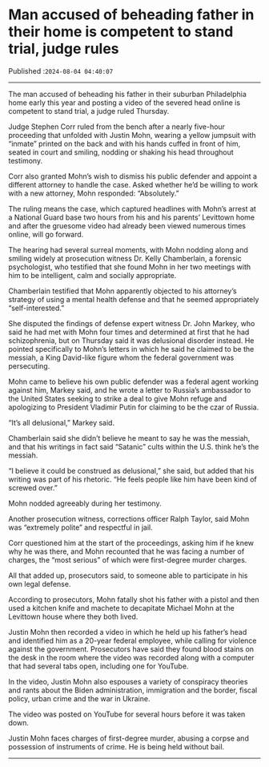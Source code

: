 # Man accused of beheading father in their home is competent to stand trial, judge rules

Published :`2024-08-04 04:40:07`

---

The man accused of beheading his father in their suburban Philadelphia home early this year and posting a video of the severed head online is competent to stand trial, a judge ruled Thursday.

Judge Stephen Corr ruled from the bench after a nearly five-hour proceeding that unfolded with Justin Mohn, wearing a yellow jumpsuit with “inmate” printed on the back and with his hands cuffed in front of him, seated in court and smiling, nodding or shaking his head throughout testimony.

Corr also granted Mohn’s wish to dismiss his public defender and appoint a different attorney to handle the case. Asked whether he’d be willing to work with a new attorney, Mohn responded: “Absolutely.”

The ruling means the case, which captured headlines with Mohn’s arrest at a National Guard base two hours from his and his parents’ Levittown home and after the gruesome video had already been viewed numerous times online, will go forward.

The hearing had several surreal moments, with Mohn nodding along and smiling widely at prosecution witness Dr. Kelly Chamberlain, a forensic psychologist, who testified that she found Mohn in her two meetings with him to be intelligent, calm and socially appropriate.

Chamberlain testified that Mohn apparently objected to his attorney’s strategy of using a mental health defense and that he seemed appropriately “self-interested.”

She disputed the findings of defense expert witness Dr. John Markey, who said he had met with Mohn four times and determined at first that he had schizophrenia, but on Thursday said it was delusional disorder instead. He pointed specifically to Mohn’s letters in which he said he claimed to be the messiah, a King David-like figure whom the federal government was persecuting.

Mohn came to believe his own public defender was a federal agent working against him, Markey said, and he wrote a letter to Russia’s ambassador to the United States seeking to strike a deal to give Mohn refuge and apologizing to President Vladimir Putin for claiming to be the czar of Russia.

“It’s all delusional,” Markey said.

Chamberlain said she didn’t believe he meant to say he was the messiah, and that his writings in fact said “Satanic” cults within the U.S. think he’s the messiah.

“I believe it could be construed as delusional,” she said, but added that his writing was part of his rhetoric. “He feels people like him have been kind of screwed over.”

Mohn nodded agreeably during her testimony.

Another prosecution witness, corrections officer Ralph Taylor, said Mohn was “extremely polite” and respectful in jail.

Corr questioned him at the start of the proceedings, asking him if he knew why he was there, and Mohn recounted that he was facing a number of charges, the “most serious” of which were first-degree murder charges.

All that added up, prosecutors said, to someone able to participate in his own legal defense.

According to prosecutors, Mohn fatally shot his father with a pistol and then used a kitchen knife and machete to decapitate Michael Mohn at the Levittown house where they both lived.

Justin Mohn then recorded a video in which he held up his father’s head and identified him as a 20-year federal employee, while calling for violence against the government. Prosecutors have said they found blood stains on the desk in the room where the video was recorded along with a computer that had several tabs open, including one for YouTube.

In the video, Justin Mohn also espouses a variety of conspiracy theories and rants about the Biden administration, immigration and the border, fiscal policy, urban crime and the war in Ukraine.

The video was posted on YouTube for several hours before it was taken down.

Justin Mohn faces charges of first-degree murder, abusing a corpse and possession of instruments of crime. He is being held without bail.

---

